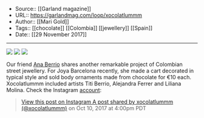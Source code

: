 ﻿
  * Source:: [[Garland magazine]]
  * URL:: https://garlandmag.com/loop/xocolatlummm
  * Author:: [[Mari Gold]]
  * Tags:: [[chocolate]] [[Colombia]] [[jewellery]] [[Spain]]
  * Date:: [[29 November 2017]]


* * *
[![](https://garlandmag.com/wp-content/uploads/2017/11/Image_001-1024x804.jpg)](https://garlandmag.com/wp-content/uploads/2017/11/Image_001.jpg)
[![](https://garlandmag.com/wp-content/uploads/2017/11/Image_011.png)](https://garlandmag.com/wp-content/uploads/2017/11/Image_011.png)
[![](https://garlandmag.com/wp-content/uploads/2017/11/Image_009.jpg)](https://garlandmag.com/wp-content/uploads/2017/11/Image_009.jpg)
  

Our friend [Ana Berrio](http://garlandmag.com/article/geodenim-ornament-from-the-streets-of-medellin/) shares another remarkable project of Colombian street jewellery. For Joya Barcelona recently, she made a cart decorated in typical style and sold body ornaments made from chocolate for €10 each. Xocolatlummm included artists Titi Berrio, Alejandra Ferrer and Liliana Molina.
Check the Instagram [account](https://www.instagram.com/xocolatlummm/):
> [ View this post on Instagram
> ](https://www.instagram.com/p/BaFcytQlGQ8/?utm_source=ig_embed&utm_campaign=loading)
> [A post shared by xocolatlummm (@xocolatlummm)](https://www.instagram.com/p/BaFcytQlGQ8/?utm_source=ig_embed&utm_campaign=loading) on Oct 10, 2017 at 4:00pm PDT
 
